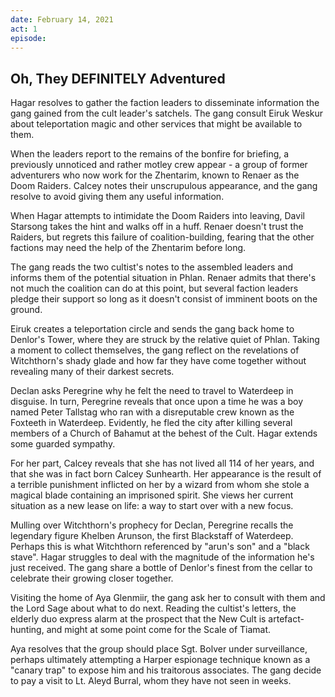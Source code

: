 ```yaml
---
date: February 14, 2021
act: 1
episode: 
---
```

##  Oh, They DEFINITELY Adventured

Hagar resolves to gather the faction leaders to disseminate information the gang gained from the cult leader's satchels. The gang consult Eiruk Weskur about teleportation magic and other services that might be available to them.

When the leaders report to the remains of the bonfire for briefing, a previously unnoticed and rather motley crew appear - a group of former adventurers who now work for the Zhentarim, known to Renaer as the Doom Raiders. Calcey notes their unscrupulous appearance, and the gang resolve to avoid giving them any useful information.

When Hagar attempts to intimidate the Doom Raiders into leaving, Davil Starsong takes the hint and walks off in a huff. Renaer doesn't trust the Raiders, but regrets this failure of coalition-building, fearing that the other factions may need the help of the Zhentarim before long.

The gang reads the two cultist's notes to the assembled leaders and informs them of the potential situation in Phlan. Renaer admits that there's not much the coalition can do at this point, but several faction leaders pledge their support so long as it doesn't consist of imminent boots on the ground.

Eiruk creates a teleportation circle and sends the gang back home to Denlor's Tower, where they are struck by the relative quiet of Phlan. Taking a moment to collect themselves, the gang reflect on the revelations of Witchthorn's shady glade and how far they have come together without revealing many of their darkest secrets.

Declan asks Peregrine why he felt the need to travel to Waterdeep in disguise. In turn, Peregrine reveals that once upon a time he was a boy named Peter Tallstag who ran with a disreputable crew known as the Foxteeth in Waterdeep. Evidently, he fled the city after killing several members of a Church of Bahamut at the behest of the Cult. Hagar extends some guarded sympathy.

For her part, Calcey reveals that she has not lived all 114 of her years, and that she was in fact born Calcey Sunhearth. Her appearance is the result of a terrible punishment inflicted on her by a wizard from whom she stole a magical blade containing an imprisoned spirit. She views her current situation as a new lease on life: a way to start over with a new focus.

Mulling over Witchthorn's prophecy for Declan, Peregrine recalls the legendary figure Khelben Arunson, the first Blackstaff of Waterdeep. Perhaps this is what Witchthorn referenced by "arun's son" and a "black stave". Hagar struggles to deal with the magnitude of the information he's just received. The gang share a bottle of Denlor's finest from the cellar to celebrate their growing closer together.

Visiting the home of Aya Glenmiir, the gang ask her to consult with them and the Lord Sage about what to do next. Reading the cultist's letters, the elderly duo express alarm at the prospect that the New Cult is artefact-hunting, and might at some point come for the Scale of Tiamat.

Aya resolves that the group should place Sgt. Bolver under surveillance, perhaps ultimately attempting a Harper espionage technique known as a "canary trap" to expose him and his traitorous associates. The gang decide to pay a visit to Lt. Aleyd Burral, whom they have not seen in weeks.

